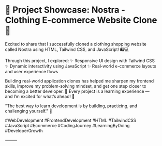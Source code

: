 # 🚀 Project Showcase: Nostra - Clothing E-commerce Website Clone 🚀

Excited to share that I successfully cloned a clothing shopping website called Nostra using HTML, Tailwind CSS, and JavaScript! 🛍️💻

Through this project, I explored:
✨ Responsive UI design with Tailwind CSS
✨ Dynamic interactivity using JavaScript
✨ Real-world e-commerce layouts and user experience flows

Building real-world application clones has helped me sharpen my frontend skills, improve my problem-solving mindset, and get one step closer to becoming a better developer. 🚀
Every project is a learning experience — and I’m excited for what’s ahead! 🌟

“The best way to learn development is by building, practicing, and challenging yourself.” 💬

#WebDevelopment #FrontendDevelopment #HTML #TailwindCSS #JavaScript #Ecommerce #CodingJourney #LearningByDoing #DeveloperGrowth

⸻
